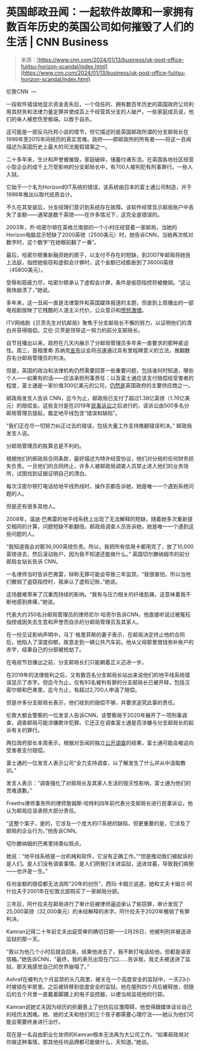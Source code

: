 <!--yml

分类：未分类

日期：2024-05-27 14:50:53

-->

# 英国邮政丑闻：一起软件故障和一家拥有数百年历史的英国公司如何摧毁了人们的生活 | CNN Business

> 来源：[https://www.cnn.com/2024/01/13/business/uk-post-office-fujitsu-horizon-scandal/index.html](https://www.cnn.com/2024/01/13/business/uk-post-office-fujitsu-horizon-scandal/index.html)

伦敦CNN  —

一段软件错误地显示资金丢失后，一个信任的、拥有数百年历史的英国政府公司利用其财务和法律力量定罪并使成百上千经营其分支的人破产。一些家庭成员说，他们的亲人被悲伤至极端，以致于自杀。

这可能是一部反乌托邦小说的情节，但它描述的是英国邮政所谓的分支邮局长在1999年至2015年间经历的真实苦难。政府——即邮政所的所有者——将这一丑闻描述为英国历史上最大的司法冤假错案之一。

二十多年来，生计和声誉被摧毁，家庭破碎，储蓄付诸东流。在英国各地社区经营小型企业的成千上万受影响的分支邮局长中，有700人被判犯有刑事罪行。一些人入狱。

它始于一个名为Horizon的IT系统的错误，该系统由日本的富士通公司制造，并于1999年推出以取代纸质会计。

不久在其安装后，分支经理们意识到系统存在故障。该软件经常显示邮局账户中丢失了金额——通常是数千英镑——在许多情况下，这完全是错误的。

2003年，乔·哈密尔顿在英格兰南部的一个小村庄经营着一家邮局，当她的Horizon电脑显示短缺了2000英镑（2500美元）时，她告诉CNN，当她再次核对数字时，这个数字“在她眼前翻了一番”。

最后，哈密尔顿重新融资她的房子，以支付不存在的短缺，到2007年邮局将她告上法庭，指控她偷窃和虚假会计罪时，这个金额已经膨胀到了36000英镑（45800美元）。

受辱和筋疲力尽，哈密尔顿承认了虚假会计罪，条件是偷窃指控将被撤销。“这让我快崩溃了，”她说。

多年来，这一丑闻一直是法律案件和英国媒体报道的主题，但直到上周播出的一部电视剧放映了它残酷的人道主义代价，公众意识和[愤怒激增](https://you.38degrees.org.uk/petitions/strip-paula-vennells-of-her-cbe?source=homepage&utm_medium=promotion&utm_source=homepage)。

ITV网络剧《贝茨先生对抗邮局》聚焦于分支邮局长不懈的努力，以证明他们的清白并获得赔偿。艾伦·贝茨是领导这一努力的前分支邮局长。

自节目播出以来，政府在几天内展示了分邮局管理员多年来一直要求的那种紧迫性。周三，首相里希·苏纳克[宣布](https://www.gov.uk/government/news/government-to-quash-wrongful-post-office-convictions)议会将迅速通过具有里程碑意义的立法，推翻数百名分邮局管理员的判决。

但是，英国的政治和法律机构仍然需要回答一些重要问题，包括谁何时知道，哪些个人——如果有的话——应该承担刑事责任；以及富士通应该支付赔偿给受害者的程度，富士通是一家价值300亿美元的公司，[仍然是](https://www.gov.uk/government/publications/strategic-suppliers/crown-representatives-and-strategic-suppliers)英国政府的主要供应商之一。

邮政局发言人告诉 CNN，迄今为止，邮政局已支付了超过1.38亿英镑（1.76亿美元）的赔偿金。这些支付是在2019年[民事诉讼](https://www.judiciary.uk/wp-content/uploads/2019/12/bates-v-post-office-judgment.pdf)之后进行的，该诉讼由500多名分邮局管理员提起，裁定地平线包含“错误和缺陷”。

“我们正在尽一切努力纠正过去的错误，包括大量工作支持推翻错误判决。” 邮政局发言人说。

分邮局管理员的胜算总是不利的。

根据他们的邮政局合同条款，最好描述为特许经营协议，他们对分局的任何财务损失负责。一旦他们的合同终止，许多人被邮政局调查人员禁止进入他们的业务场所，试图找到证据证明自己的清白。

每次汉密尔顿打电话给地平线热线时，操作员都告诉她，她是唯一一个遇到系统问题的人。

但是还有很多其他人。

2008年，温迪·巴弗雷的地平线系统上出现了无法解释的短缺，随着她多次重新提交相同的计算，问题短缺不断翻倍。邮政局调查人员告诉她，她是唯一一个遇到这些问题的人。

“我知道我会对那36,000英镑负责。所以，我把所有信用卡都用完了，放了10,000英镑进去，然后滚动账户，因为我不知道还能做什么。” 英国切尔滕纳姆市的前分邮局女站长告诉 CNN。

一名律师当时告诉巴弗雷，辩称无罪可能会导致三年监禁。“我很害怕，所以当他们撤销了盗窃指控时，我承认了虚假记账，”她说。

这场磨难带来了沉重而持续的影响。“我有与压力相关的纤维肌痛，这意味着我不断地感到疼痛，”她说。

代表大约350名分邮局管理员的律师尼尔·哈奇尔告诉CNN，他直接听说过被冤枉指控或因失去生意和声誉而自杀的分邮局管理员及其家人。

在一份见证影响声明中，马丁·格里菲斯的妻子表示，在邮局决定终止他的合同后，他陷入了深度抑郁，故意走到一辆公共汽车前。他从父母那里借钱弥补账户的赤字，结果自己的分部被抢劫了。

在电视节目播出之前，分支邮局长们只能朝着正义迈进一步。

在2019年的法律胜利之后，又有数百名分支邮局长站出来说他们的地平线系统错误显示了赤字。但迄今为止，仅有93名被判有罪的分支邮局长已被开释，包括汉密尔顿和巴弗里。迄今为止，有超过2,700人申请了赔偿。

但是许多分支邮局长表示，他们收到的赔偿不够，并要求追究此事的责任。

伦敦大都会警察的一位发言人告诉CNN，该警察局于2020年展开了一项刑事调查，调查邮局可能涉嫌欺诈犯罪。它还正在调查富士通是否涉嫌与分支邮局长的起诉有关的罪行。

两位政府部长本周表示，根据对丑闻的独立[公开调查](https://www.postofficehorizoninquiry.org.uk/)的结果，富士通可能会被迫向受害者支付赔偿。

富士通的一位发言人表示公司“全力支持调查，以了解发生了什么并从中汲取教训。”

发言人表示：“调查强化了对邮局长及其家人生活的毁灭性影响，富士通为他们的苦难道歉。”

Freeths律师事务所的律师詹姆斯·哈特利四年前代表分支邮局长进行民事诉讼，他认为邮局应该承担大部分责任。

“这整个案子，是的，它涉及一个庞大的IT系统的缺陷，但更重要的是，它涉及了邮局的企业行为，”他告诉CNN。

切尔滕纳姆的巴弗里持类似观点。

她说：“地平线系统是一台机械和软件，它没有正确工作。”“但是推动我们被起诉的是人们。是人们没有调查事情。是人们把我们关进监狱，送进坟墓，导致我们病倒——也许是一生。”

任何金额的赔偿都无法消除“20年的创伤”，西玛·卡姆兰说道，她和丈夫卡姆兰·阿什拉夫于2001年在伦敦北部购买了一家邮局分部。

三年后，阿什拉夫在邮局进行了审计后被律师逼迫承认了偷窃罪，审计发现了25,000英镑（32,000美元）的未经解释的赤字。阿什拉夫于2020年撤销了有罪判决。

Kamran记得二十年前丈夫出庭受审的确切日期——2月26日，他被判刑并被送进监狱的那一天。

“我以为他几个小时后就会回来。结果他进去了，我不断打电话给他，但都是语音信箱。”她告诉CNN，“最终，我的表兄出现在门口……告诉我，我丈夫被送进了监狱。那天我感觉自己的世界崩塌了。”

Ashraf在被判九个月监禁的头几周里，被关在一个高度安全的监狱中，一天23小时被锁在牢房里。之后被转移到低度安全的监狱。他在服刑四个月后被释放，但随后的五个月里一直戴着脚踝上的电子监控器，以便当局监视他的行踪。

Kamran说她丈夫因为经历的折磨患上了创伤后应激障碍，他觉得跟媒体谈论自己的经历太困难。她、她的丈夫和他们的三个孩子都需要心理疗法——她认为他们可能会需要终身进行治疗。

现在是一名自由职业化妆师的Kamran根本无法再为大公司工作。“如果邮政局对你做这种事情，那其他任何品牌都可能做什么，天知道。”她说。
